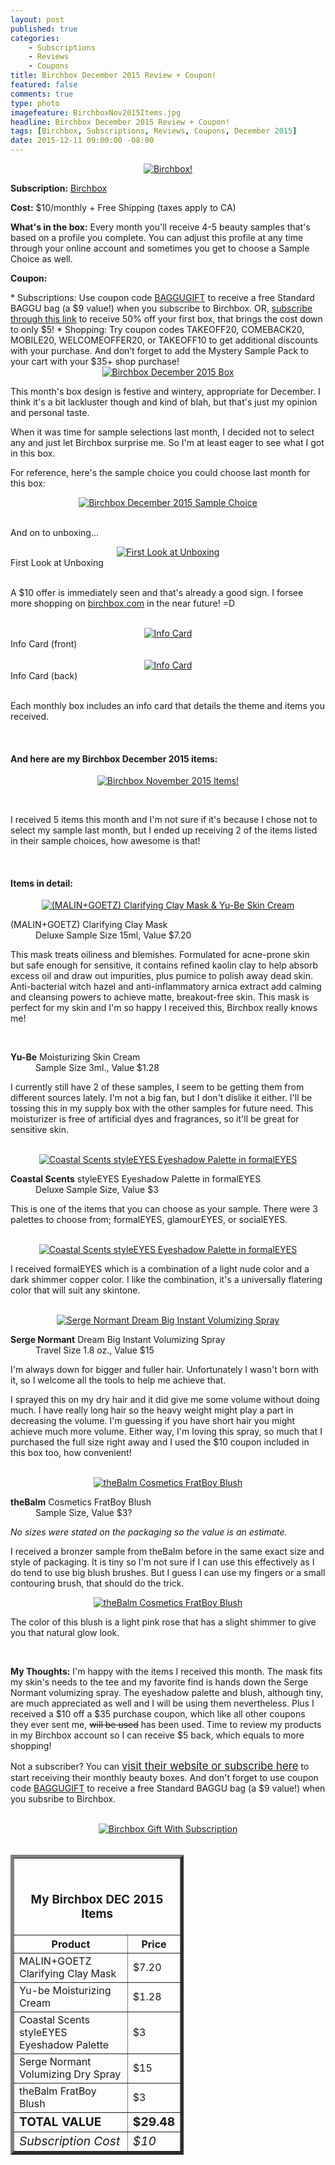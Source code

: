 ```yaml
---
layout: post
published: true
categories: 
    - Subscriptions
    - Reviews
    - Coupons
title: Birchbox December 2015 Review + Coupon!
featured: false
comments: true
type: photo
imagefeature: BirchboxNov2015Items.jpg
headline: Birchbox December 2015 Review + Coupon!
tags: [Birchbox, Subscriptions, Reviews, Coupons, December 2015]
date: 2015-12-11 09:00:00 -08:00
---
```


<center><a href="https://www.birchbox.com/invite/whatsupmailbox" target="_blank">
<img src="/images/BirchboxDec2015Package.jpg" border="0" style="border:none;max-width:100%;" alt="Birchbox!" />
</a></center>

<p><b>Subscription:</b> <a href="https://www.birchbox.com/invite/whatsupmailbox" target="_blank">Birchbox</a></p>
<p><b>Cost:</b> $10/monthly + Free Shipping (taxes apply to CA)</p>
<p><b>What's in the box:</b> Every month you'll receive 4-5 beauty samples that's based on a profile you complete. You can adjust this profile at any time through your online account and sometimes you get to choose a Sample Choice as well.</p>
<p><b>Coupon:</b></p>
* Subscriptions: Use coupon code <a href="https://www.birchbox.com/invite/whatsupmailbox" target="_blank">BAGGUGIFT</a> to receive a free Standard BAGGU bag (a $9 value!) when you subscribe to Birchbox. OR, <a href="http://fbuy.me/df02-" target="_blank">subscribe through this link</a> to receive 50% off your first box, that brings the cost down to only $5!
* Shopping: Try coupon codes TAKEOFF20, COMEBACK20, MOBILE20, WELCOMEOFFER20, or TAKEOFF10 to get additional discounts with your purchase. And don’t forget to add the Mystery Sample Pack to your cart with your $35+ shop purchase!

<br>

<center><a href="https://www.birchbox.com/invite/whatsupmailbox" target="_blank">
<img src="/images/BirchboxDec2015Box.jpg" border="0" style="border:none;max-width:100%;" alt="Birchbox December 2015 Box" />
</a></center>

<p>This month's box design is festive and wintery, appropriate for December. I think it's a bit lackluster though and kind of blah, but that's just my opinion and personal taste.</p>

<p>When it was time for sample selections last month, I decided not to select any and just let Birchbox surprise me. So I'm at least eager to see what I got in this box.</p>

<p>For reference, here's the sample choice you could choose last month for this box:</p>

<center><a href="https://www.birchbox.com/invite/whatsupmailbox" target="_blank">
<img src="/images/BirchboxDec2015SampleChoice.png" border="0" style="border:none;max-width:100%;" alt="Birchbox December 2015 Sample Choice" />
</a></center>

<br>

<p>And on to unboxing...</p>

<center><a href="https://www.birchbox.com/invite/whatsupmailbox" target="_blank">
<img src="/images/BirchboxDec2015OpenBox.jpg" border="0" style="border:none;max-width:100%;" alt="First Look at Unboxing" />
</a></center>
<figcaption>First Look at Unboxing</figcaption>
<br>

<p>A $10 offer is immediately seen and that's already a good sign. I forsee more shopping on <a href="https://www.birchbox.com/invite/whatsupmailbox" target="_blank">birchbox.com</a> in the near future! =D</p>

<br>

<center><a href="https://www.birchbox.com/invite/whatsupmailbox" target="_blank">
<img src="/images/BirchboxDec2015Info.jpg" border="0" style="border:none;max-width:100%;" alt="Info Card" /></a></center>
<figcaption>Info Card (front)</figcaption>
<br>

<center><a href="https://www.birchbox.com/invite/whatsupmailbox" target="_blank">
<img src="/images/BirchboxDec2015Info2.jpg" border="0" style="border:none;max-width:100%;" alt="Info Card" /></a></center>
<figcaption>Info Card (back)</figcaption>
<br>

<p>Each monthly box includes an info card that details the theme and items you received.</p>

<br>

<H4>And here are my Birchbox December 2015 items:</H4>

<p><center><a href="https://www.birchbox.com/invite/whatsupmailbox" target="_blank">
<img src="/images/BirchboxDec2015Items.jpg" border="0" style="border:none;max-width:100%;" alt="Birchbox November 2015 Items!" /></a></center></p>
<br>

<p>I received 5 items this month and I'm not sure if it's because I chose not to select my sample last month, but I ended up receiving 2 of the items listed in their sample choices, how awesome is that!</p>
<br>

<H4>Items in detail:</H4>

<center><a href="https://www.birchbox.com/invite/whatsupmailbox" target="_blank">
<img src="/images/BirchboxDec2015YuBeMalinGoetz.jpg" border="0" style="border:none;max-width:100%;" alt="(MALIN+GOETZ) Clarifying Clay Mask & Yu-Be Skin Cream" />
</a></center>

<DL>
<DT>(MALIN+GOETZ) Clarifying Clay Mask</DT>
<DD>Deluxe Sample Size 15ml, Value $7.20 </DD>
</DL>

<p>This mask treats oiliness and blemishes. Formulated for acne-prone skin but safe enough for sensitive, it contains refined kaolin clay to help absorb excess oil and draw out impurities, plus pumice to polish away dead skin. Anti-bacterial witch hazel and anti-inflammatory arnica extract add calming and cleansing powers to achieve matte, breakout-free skin. This mask is perfect for my skin and I'm so happy I received this, Birchbox really knows me!</p>

<br>

<DL>
<DT><b>Yu-Be</b> Moisturizing Skin Cream</DT>
<DD>Sample Size 3ml., Value $1.28</DD>
</DL>


<p>I currently still have 2 of these samples, I seem to be getting them from different sources lately. I'm not a big fan, but I don't dislike it either. I'll be tossing this in my supply box with the other samples for future need. This moisturizer is free of artificial dyes and fragrances, so it'll be great for sensitive skin.</p>

<br>

<center><a href="https://www.birchbox.com/invite/whatsupmailbox" target="_blank">
<img src="/images/BirchboxDec2015CoastalScentsStyleEyes.jpg" border="0" style="border:none;max-width:100%;" alt="Coastal Scents styleEYES Eyeshadow Palette in formalEYES" />
</a></center>

<DL>
<DT><b>Coastal Scents</b> styleEYES Eyeshadow Palette in formalEYES</DT>
<DD>Deluxe Sample Size, Value $3</DD>
</DL>

<p>This is one of the items that you can choose as your sample. There were 3 palettes to choose from; formalEYES, glamourEYES, or socialEYES.</p>

<br>

<center><a href="https://www.birchbox.com/invite/whatsupmailbox" target="_blank">
<img src="/images/BirchboxDec2015CoastalScentsStyleEyes2.jpg" border="0" style="border:none;max-width:100%;" alt="Coastal Scents styleEYES Eyeshadow Palette in formalEYES" />
</a></center>

<p>I received formalEYES which is a combination of a light nude color and a dark shimmer copper color. I like the combination, it's a universally flatering color that will suit any skintone.</p>

<br>

<center><a href="https://www.birchbox.com/invite/whatsupmailbox" target="_blank">
<img src="/images/BirchboxDec2015SergeNormantVolumizingSpray.jpg" border="0" style="border:none;max-width:100%;" alt="Serge Normant Dream Big Instant Volumizing Spray" />
</a></center>

<DL>
<DT><b>Serge Normant</b> Dream Big Instant Volumizing Spray</DT>
<DD>Travel Size 1.8 oz., Value $15</DD>
</DL>

<p>I'm always down for bigger and fuller hair. Unfortunately I wasn't born with it, so I welcome all the tools to help me achieve that.</p>

<p>I sprayed this on my dry hair and it did give me some volume without doing much. I have really long hair so the heavy weight might play a part in decreasing the volume. I'm guessing if you have short hair you might achieve much more volume. Either way, I'm loving this spray, so much that I purchased the full size right away and I used the $10 coupon included in this box too, how convenient!</p>

<br>

<center><a href="https://www.birchbox.com/invite/whatsupmailbox" target="_blank">
<img src="/images/BirchboxDec2015TheBalmFratBoy.jpg" border="0" style="border:none;max-width:100%;" alt="theBalm Cosmetics FratBoy Blush" />
</a></center>

<DL>
<DT><b>theBalm</b> Cosmetics FratBoy Blush</DT>
<DD>Sample Size, Value $3?</DD>
</DL>

<p><i>No sizes were stated on the packaging so the value is an estimate.</i></p>

<p>I received a bronzer sample from theBalm before in the same exact size and style of packaging. It is tiny so I'm not sure if I can use this effectively as I do tend to use big blush brushes. But I guess I can use my fingers or a small contouring brush, that should do the trick.</p>

<center><a href="https://www.birchbox.com/invite/whatsupmailbox" target="_blank">
<img src="/images/BirchboxDec2015TheBalmFratBoy2.jpg" border="0" style="border:none;max-width:100%;" alt="theBalm Cosmetics FratBoy Blush" />
</a></center>

<p>The color of this blush is a light pink rose that has a slight shimmer to give you that natural glow look.</p>

<br>

<p><i class="icon-exclamation-sign"></i><b> My Thoughts:</b> I'm happy with the items I received this month. The mask fits my skin's needs to the tee and my favorite find is hands down the Serge Normant volumizing spray. The eyeshadow palette and blush, although tiny, are much appreciated as well and I will be using them nevertheless. Plus I received a $10 off a $35 purchase coupon, which like all other coupons they ever sent me, <strike>will be used</strike> has been used. Time to review my products in my Birchbox account so I can receive $5 back, which equals to more shopping!</p>

<p>Not a subscriber? You can <a href="https://www.birchbox.com/invite/whatsupmailbox"><big>visit their website or subscribe here</big></a> to start receiving their monthly beauty boxes. And don't forget to use coupon code <a href="https://www.birchbox.com/invite/whatsupmailbox" target="_blank">BAGGUGIFT</a> to receive a free Standard BAGGU bag (a $9 value!) when you subsribe to Birchbox.</p>

<br>

<center><a href="https://www.birchbox.com/invite/whatsupmailbox" target="_blank">
<img src="/images/BirchboxDec2015GWS.png" border="0" style="border:none;max-width:100%;" alt="Birchbox Gift With Subscription" />
</a></center>

<br>

<TABLE  BORDER="5" style="width:55%">
   <TR>
      <TH COLSPAN="2">
         <H3><BR><center>My Birchbox DEC 2015 Items</center></H3>
      </TH>
   </TR>
      <TH>Product</TH>
      <TH>Price</TH>
  <TR>
      <TD>MALIN+GOETZ Clarifying Clay Mask</TD>
      <TD>$7.20</TD>
   </TR>
   <TR>
      <TD>Yu-be Moisturizing Cream</TD>
      <TD>$1.28</TD>
   </TR>
    <TR>
      <TD>Coastal Scents styleEYES Eyeshadow Palette</TD>
      <TD>$3</TD>
   </TR>
    <TR>
      <TD>Serge Normant Volumizing Dry Spray</TD>
      <TD>$15</TD>
   </TR>
    <TR>
      <TD>theBalm FratBoy Blush</TD>
      <TD>$3</TD>
   </TR>
   <TR>
      <TD><b><big>TOTAL VALUE</big></b></TD>
      <TD><b><big>$29.48</big></b></TD>
   </TR>
   <TR>
      <TD><i><big>Subscription Cost</big></i></TD>
      <TD><i><big>$10</big></i></TD>
   </TR>
</TABLE>
